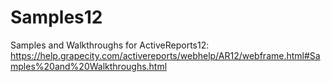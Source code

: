# Samples12
Samples and Walkthroughs for ActiveReports12:
https://help.grapecity.com/activereports/webhelp/AR12/webframe.html#Samples%20and%20Walkthroughs.html
